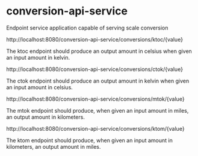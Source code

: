 # conversion-api-service
Endpoint service application capable of serving scale conversion


http://localhost:8080/conversion-api-service/conversions/ktoc/{value}

The ktoc endpoint should produce an output amount in celsius when given an input amount in kelvin.


http://localhost:8080/conversion-api-service/conversions/ctok/{value}

The ctok endpoint should produce an output amount in kelvin when given an input amount in celsius.


http://localhost:8080/conversion-api-service/conversions/mtok/{value}

The mtok endpoint should produce, when given an input amount in miles, an output amount in kilometers.



http://localhost:8080/conversion-api-service/conversions/ktom/{value}

The ktom endpoint should produce, when given an input amount in kilometers, an output amount in miles.

